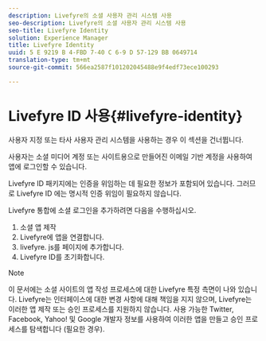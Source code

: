```yaml
---
description: Livefyre의 소셜 사용자 관리 시스템 사용
seo-description: Livefyre의 소셜 사용자 관리 시스템 사용
seo-title: Livefyre Identity
solution: Experience Manager
title: Livefyre Identity
uuid: 5 E 9219 B 4-FBD 7-40 C 6-9 D 57-129 BB 0649714
translation-type: tm+mt
source-git-commit: 566ea2587f101202045488e9f4edf73ece100293

---
```



# Livefyre ID 사용{#livefyre-identity}

사용자 지정 또는 타사 사용자 관리 시스템을 사용하는 경우 이 섹션을 건너뜁니다.

사용자는 소셜 미디어 계정 또는 사이트용으로 만들어진 이메일 기반 계정을 사용하여 앱에 로그인할 수 있습니다.

Livefyre ID 패키지에는 인증을 위임하는 데 필요한 정보가 포함되어 있습니다. 그러므로 Livefyre ID 에는 명시적 인증 위임이 필요하지 않습니다.

Livefyre 통합에 소셜 로그인을 추가하려면 다음을 수행하십시오.

1. 소셜 앱 제작
1. Livefyre에 앱을 연결합니다.
1. livefyre. js를 페이지에 추가합니다.
1. Livefyre ID를 초기화합니다.

>[!NOTE]
>
>이 문서에는 소셜 사이트의 앱 작성 프로세스에 대한 Livefyre 특정 측면이 나와 있습니다. Livefyre는 인터페이스에 대한 변경 사항에 대해 책임을 지지 않으며, Livefyre는 이러한 앱 제작 또는 승인 프로세스를 지원하지 않습니다. 사용 가능한 Twitter, Facebook, Yahoo! 및 Google 개발자 정보를 사용하여 이러한 앱을 만들고 승인 프로세스를 탐색합니다 (필요한 경우).

